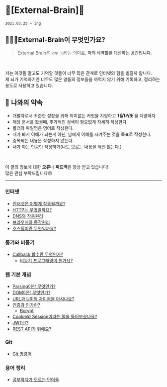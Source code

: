 # 🧠[External-Brain]🧠
`2021.03.25 ~ ing`
## 🙋🏻‍♂️External-Brain이 무엇인가요?
> External Brain은 `외부 뇌`라는 의미로, **저의 뇌역할을 대신하는 공간입니다.**<br>
<br>

저는 이것들 말고도 기억할 것들이 너무 많은 관계로 인터넷의 힘을 빌릴까 합니다.<br>
제 뇌가 기억하기엔 너무도 많은 양들의 정보들을 까먹지 않기 위해 기록하고, 정리하는 용도로 사용하고 있습니다.<br>


## 🤙 나와의 약속
- 개발자로서 꾸준한 성장을 위해 의미없는 커밋을 지양하고 ***1일1커밋*** 을 지양하자
- 해당 문서를 봤을때, 추가적인 검색이 필요없게 자세히 작성한다.
- 폴더와 파일명은 영어로 작성한다.
- 내가 봐서 이해가 되는게 아닌, 남에게 이해를 시켜주는 것을 목표로 작성한다.
- 중복되는 내용은 작성하지 않는다.
- 내가 아는 만큼만 작성하기(나도 모르는 내용을 적진 않는다.)
<br>

이 글의 정보에 대한 **오류**나 **피드백**은 항상 받고 있습니다!<br>
많은 관심 부탁드립니다😛
<br>

---
### 인터넷
- [인터넷은 어떻게 작동될까요?](Internet/internet/Internet.md)<br>
- [HTTP는 무엇일까요?](Internet/HTTP/http.md)<br>
- [DNS와 작동원리](Internet/DNS/DNS.md)<br>
- [브라우저와 동작원리](Internet/Browser/Browser.md)<br>
- [호스팅이란 무엇일까요?](Internet/Hosting/hosting.md)<br>
### 동기와 비동기
- [Callback 함수란 무엇인가?](Async/Async/Callback/callback.md)<br>
    - [비동기 프로그래밍이 뭔가요?](Async/Async/Async.md)<br>
### 웹 기본 개념
- [Parsing이란 무엇인가?](WEB/Parsing/Parsing.md)<br>
- [DOM이란 무엇인가?](WEB/DOM/DOM.md)<br>
- [URL과 URI의 차이점을 아시나요?](WEB/URI/uri.md)<br>
- [인증과 인가란?](WEB/Auth/auth.md)<br>
    - [Bcrypt](WEB/Auth/Bcrypt.md)<br>
- [Cookie와 Session이라는 말을 들어보셨나요?](WEB/Auth/Save_State/Cookie_Session.md)<br>
- [JWT란?](WEB/Auth/Save_State/JWT.md)<br>
- [REST API가 뭐에요?](WEB/API/REST.md)
### Git
- [Git 명령어](Git/git_command.md)
### 용어 정리
- [공부하다가 모르는 단어들](ETC/ETC.md)
